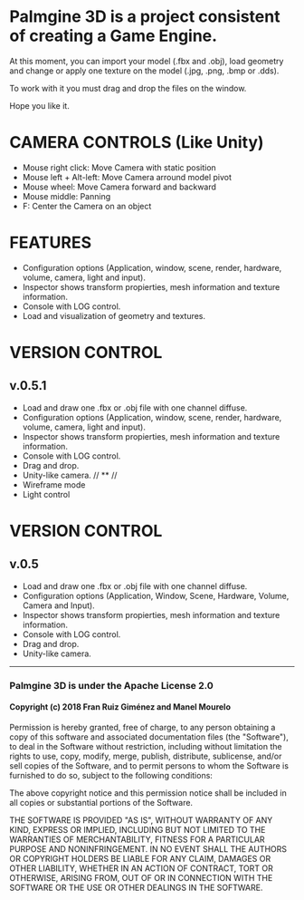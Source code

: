 ﻿# Palmgine 3D is a project consistent of creating a Game Engine.
At this moment, you can import your model (.fbx and .obj), load geometry and change or apply one texture on the model (.jpg, .png, .bmp or .dds).

To work with it you must drag and drop the files on the window.

Hope you like it.  

# CAMERA CONTROLS (Like Unity)

- Mouse right click: Move Camera with static position
- Mouse left + Alt-left: Move Camera arround model pivot
- Mouse wheel: Move Camera forward and backward
- Mouse middle: Panning
- F: Center the Camera on an object

# FEATURES

- Configuration options (Application, window, scene, render, hardware, volume, camera, light and input).
- Inspector shows transform propierties, mesh information and texture information.
- Console with LOG control.
- Load and visualization of geometry and textures.

# VERSION CONTROL
## v.0.5.1
- Load and draw one .fbx or .obj file with one channel diffuse.
- Configuration options (Application, window, scene, render, hardware, volume, camera, light and input).
- Inspector shows transform propierties, mesh information and texture information.
- Console with LOG control.
- Drag and drop.
- Unity-like camera.
// ** //
- Wireframe mode
- Light control

# VERSION CONTROL
## v.0.5
- Load and draw one .fbx or .obj file with one channel diffuse.
- Configuration options (Application, Window, Scene, Hardware, Volume, Camera and Input).
- Inspector shows transform propierties, mesh information and texture information.
- Console with LOG control.
- Drag and drop.
- Unity-like camera.

---

### Palmgine 3D is under the Apache License 2.0

#### Copyright (c) 2018 Fran Ruiz Giménez and Manel Mourelo

Permission is hereby granted, free of charge, to any person obtaining a copy
of this software and associated documentation files (the "Software"), to deal
in the Software without restriction, including without limitation the rights
to use, copy, modify, merge, publish, distribute, sublicense, and/or sell
copies of the Software, and to permit persons to whom the Software is
furnished to do so, subject to the following conditions:

The above copyright notice and this permission notice shall be included in all
copies or substantial portions of the Software.

THE SOFTWARE IS PROVIDED "AS IS", WITHOUT WARRANTY OF ANY KIND, EXPRESS OR
IMPLIED, INCLUDING BUT NOT LIMITED TO THE WARRANTIES OF MERCHANTABILITY,
FITNESS FOR A PARTICULAR PURPOSE AND NONINFRINGEMENT. IN NO EVENT SHALL THE
AUTHORS OR COPYRIGHT HOLDERS BE LIABLE FOR ANY CLAIM, DAMAGES OR OTHER
LIABILITY, WHETHER IN AN ACTION OF CONTRACT, TORT OR OTHERWISE, ARISING FROM,
OUT OF OR IN CONNECTION WITH THE SOFTWARE OR THE USE OR OTHER DEALINGS IN THE
SOFTWARE.
